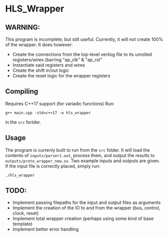 # HLS\_Wrapper
## WARNING:
This program is incomplete, but still useful. Currently, it will not create 100% of the wrapper. It does however:
- Create the connections from the top-level verilog file to its unrolled registers/wires (barring "ap\_clk" & "ap\_rst"
- Instantiate said registers and wires
- Create the shift in/out logic
- Create the reset logic for the wrapper registers

## Compiling
Requires C++17 support (for variadic functions)
Run:
```
g++ main.cpp -std=c++17 -o hls_wrapper
```
in the `src` forlder.

## Usage
The program is currenly built to run from the `src` folder. It will load the contents of `inputs/parser1.out`, process them, and output the results to `outputs/proto_wrapper_new.sv`. Two example inputs and outputs are given. If the input file is correctly placed, simply run:
```
./hls_wrapper
```

## TODO:
- Implement passing filepaths for the input and output files as arguments
- Implement the creation of the IO to and from the wrapper (bus, control, clock, reset)
- Implement total wrapper creation (perhaps using some kind of base template)
- Implement better error handling
